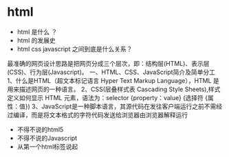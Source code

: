 # html

* html 是什么 ？
* html 的发展史
* html css javascript 之间到底是什么关系？

最准确的网页设计思路是把网页分成三个层次，即：结构层(HTML)、表示层(CSS)、行为层(Javascript)。
一、HTML、CSS、JavaScript简介及简单分工
1、什么是HTML（超文本标记语言 Hyper Text Markup Language），HTML 是用来描述网页的一种语言。
2、CSS(层叠样式表 Cascading Style Sheets),样式定义如何显示 HTML 元素，语法为：selector {property：value} (选择符 {属性：值})
3、JavaScript是一种脚本语言，其源代码在发往客户端运行之前不需经过编译，而是将文本格式的字符代码发送给浏览器由浏览器解释运行


* 不得不说的html5
* 不得不说的Javascript
* 从第一个html标签说起
